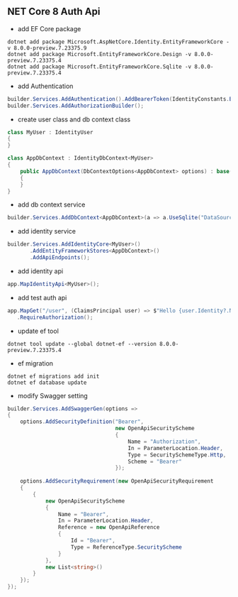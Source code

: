 
## NET Core 8 Auth Api


- add EF Core package

```shell
dotnet add package Microsoft.AspNetCore.Identity.EntityFrameworkCore -v 8.0.0-preview.7.23375.9
dotnet add package Microsoft.EntityFrameworkCore.Design -v 8.0.0-preview.7.23375.4
dotnet add package Microsoft.EntityFrameworkCore.Sqlite -v 8.0.0-preview.7.23375.4
```

- add Authentication 

```csharp
builder.Services.AddAuthentication().AddBearerToken(IdentityConstants.BearerScheme);
builder.Services.AddAuthorizationBuilder();
```

- create user class and db context class

```csharp
class MyUser : IdentityUser
{
}

class AppDbContext : IdentityDbContext<MyUser>
{
    public AppDbContext(DbContextOptions<AppDbContext> options) : base(options)
    {
    }
}
```

- add db context service 

```csharp
builder.Services.AddDbContext<AppDbContext>(a => a.UseSqlite("DataSource=app.db"));
```

- add identity service 

```csharp
builder.Services.AddIdentityCore<MyUser>()
       .AddEntityFrameworkStores<AppDbContext>()
       .AddApiEndpoints();
```

- add identity api

```csharp
app.MapIdentityApi<MyUser>();
```

- add test auth api

```csharp
app.MapGet("/user", (ClaimsPrincipal user) => $"Hello {user.Identity?.Name}")
   .RequireAuthorization();
```


- update ef tool

```shell
dotnet tool update --global dotnet-ef --version 8.0.0-preview.7.23375.4
```

- ef migration

```shell
dotnet ef migrations add init
dotnet ef database update
```

- modify Swagger setting

```csharp
builder.Services.AddSwaggerGen(options =>
{
    options.AddSecurityDefinition("Bearer",
                                  new OpenApiSecurityScheme
                                  {
                                      Name = "Authorization",
                                      In = ParameterLocation.Header,
                                      Type = SecuritySchemeType.Http,
                                      Scheme = "Bearer"
                                  });
    
    options.AddSecurityRequirement(new OpenApiSecurityRequirement
    {
        {
            new OpenApiSecurityScheme
            {
                Name = "Bearer",
                In = ParameterLocation.Header,
                Reference = new OpenApiReference
                {
                    Id = "Bearer",
                    Type = ReferenceType.SecurityScheme
                }
            },
            new List<string>()
        }
    });
});
```